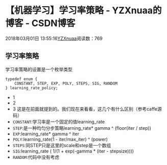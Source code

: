# 【机器学习】学习率策略 - YZXnuaa的博客 - CSDN博客
2018年03月01日 13:55:16[YZXnuaa](https://me.csdn.net/YZXnuaa)阅读数：769
## 学习率策略
学习率策略的设置是一个枚举类型
```
typedef enum {
    CONSTANT, STEP, EXP, POLY, STEPS, SIG, RANDOM
} learning_rate_policy;
```
- 1
- 2
- 3
这是在前面就提到的。我们现在来看看，这几个有什么区别（参考caffe源码）
- `CONSTANT`:学习率是一个固定的值learning_rate
- `STEP`:是一种均匀分步策略learning_rate* gamma ^ (floor(iter / step))
- `EXP`:learning_rate* gamma ^ iter
- `POLY`:learning_rate(1 - iter/max_iter) ^ (power)
- `STEPS`:同STEP只是这里的scale和step是一个数组
- `SIG`:learning_rate ( 1/(1 + exp(-gamma * (iter - stepsize))))
- `RANDOM`:代码中没有考虑
